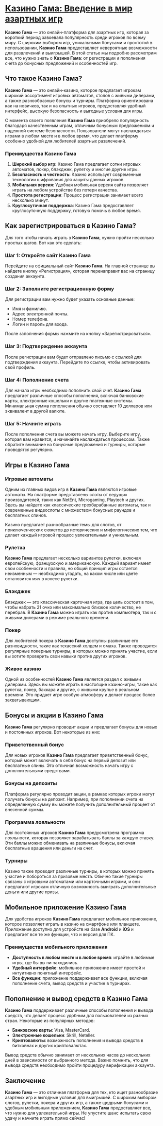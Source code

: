 # [Казино Гама: Введение в мир азартных игр](https://brandplay.link/RD52jZbL)

**Казино Гама** — это онлайн-платформа для азартных игр, которая за короткий период завоевала популярность среди игроков по всему миру. С широким выбором игр, уникальными бонусами и простотой в использовании, **Казино Гама** предоставляет невероятные возможности для развлечений и выигрышей. В этой статье мы подробно рассмотрим все, что нужно знать о **Казино Гама**: от регистрации и пополнения счета до бонусных предложений и особенностей игр.

## Что такое Казино Гама?

**Казино Гама** — это онлайн-казино, которое предлагает игрокам широкий ассортимент игровых автоматов, столов с живыми дилерами, а также разнообразные бонусы и турниры. Платформа ориентирована как на новичков, так и на опытных игроков, предоставляя удобный интерфейс, высокую безопасность и выгодные условия для игры.

С момента своего появления **Казино Гама** приобрело популярность благодаря качественным играм, отличным бонусным предложениям и надежной системе безопасности. Пользователи могут наслаждаться играми в любом месте и в любое время, что делает платформу особенно удобной для любителей азартных развлечений.

### Преимущества Казино Гама

1. **Широкий выбор игр**: Казино Гама предлагает сотни игровых автоматов, покер, блэкджек, рулетку и многие другие игры.
2. **Безопасность и честность**: Казино использует современные технологии шифрования для защиты данных игроков.
3. **Мобильная версия**: Удобная мобильная версия сайта позволяет играть на любом устройстве без потери качества.
4. **Простота регистрации**: Процесс регистрации занимает всего несколько минут.
5. **Круглосуточная поддержка**: Казино Гама предоставляет круглосуточную поддержку, готовую помочь в любое время.

## Как зарегистрироваться в Казино Гама?

Для того чтобы начать играть в **Казино Гама**, нужно пройти несколько простых шагов. Вот как это сделать:

### Шаг 1: Откройте сайт Казино Гама

Перейдите на официальный сайт **Казино Гама**. На главной странице вы найдете кнопку «Регистрация», которая перенаправит вас на страницу создания аккаунта.

### Шаг 2: Заполните регистрационную форму

Для регистрации вам нужно будет указать основные данные:

* Имя и фамилию.
* Адрес электронной почты.
* Номер телефона.
* Логин и пароль для входа.

После заполнения формы нажмите на кнопку «Зарегистрироваться».

### Шаг 3: Подтверждение аккаунта

После регистрации вам будет отправлено письмо с ссылкой для подтверждения аккаунта. Перейдите по ссылке, чтобы активировать свой профиль.

### Шаг 4: Пополнение счета

Для начала игры необходимо пополнить свой счет. **Казино Гама** предлагает различные способы пополнения, включая банковские карты, электронные кошельки и другие платежные системы. Минимальная сумма пополнения обычно составляет 10 долларов или эквивалент в другой валюте.

### Шаг 5: Начните играть

После пополнения счета вы можете начать игру. Выберите игру, которая вам нравится, и начинайте наслаждаться процессом. Также обратите внимание на бонусные предложения и турниры, которые проводятся регулярно.

## Игры в Казино Гама

### Игровые автоматы

Одним из главных видов игр в **Казино Гама** являются игровые автоматы. На платформе представлены слоты от ведущих производителей, таких как NetEnt, Microgaming, Playtech и других. Здесь вы найдете как классические трехбарабанные автоматы, так и современные видеослоты с множеством бонусных раундов и бесплатных спинов.

Казино предлагает разнообразные темы для слотов, от приключенческих сюжетов до исторических и мифологических тем, что делает каждый игровой процесс увлекательным и уникальным.

### Рулетка

**Казино Гама** предлагает несколько вариантов рулетки, включая европейскую, французскую и американскую. Каждый вариант имеет свои особенности и правила, но общий принцип игры остается неизменным — необходимо угадать, на каком числе или цвете остановится мяч в колесе рулетки.

### Блэкджек

Блэкджек — это классическая карточная игра, где цель состоит в том, чтобы набрать 21 очко или максимально близкое количество, не перебрав. В **Казино Гама** можно играть как против компьютера, так и с живыми дилерами в режиме реального времени.

### Покер

Для любителей покера в **Казино Гама** доступны различные его разновидности, такие как техасский холдем и омаха. Также проводятся регулярные покерные турниры, в которых можно принять участие, если вы хотите проверить свои навыки против других игроков.

### Живое казино

Одной из особенностей **Казино Гама** является раздел с живыми дилерами. Здесь вы можете играть в настоящие казино-игры, такие как рулетка, покер, баккара и другие, с живыми крупье в реальном времени. Это придает игре особую атмосферу и делает процесс более захватывающим.

## Бонусы и акции в Казино Гама

**Казино Гама** регулярно проводит акции и предлагает бонусы для новых и постоянных игроков. Вот некоторые из них:

### Приветственный бонус

Для новых игроков **Казино Гама** предлагает приветственный бонус, который может включать в себя бонус на первый депозит или бесплатные спины. Это отличная возможность начать игру с дополнительными средствами.

### Бонусы на депозиты

Платформа регулярно проводит акции, в рамках которых игроки могут получать бонусы на депозит. Например, при пополнении счета на определенную сумму вы можете получить дополнительный процент от внесенной суммы.

### Программа лояльности

Для постоянных игроков **Казино Гама** предусмотрена программа лояльности, которая позволяет зарабатывать баллы за каждую ставку. Эти баллы можно обменивать на различные бонусы, включая бесплатные вращения или деньги на счет.

### Турниры

Казино также проводит различные турниры, в которых можно принять участие и побороться за призовые места. Обычно такие турниры связаны с игровыми автоматами или карточными играми, и они предлагают игрокам отличную возможность выиграть дополнительные деньги или другие призы.

## Мобильное приложение Казино Гама

Для удобства игроков **Казино Гама** предлагает мобильное приложение, которое позволяет играть в казино на смартфоне или планшете. Приложение доступно для устройств на базе **Android** и **iOS** и предлагает все те же функции, что и версия для ПК.

### Преимущества мобильного приложения

* **Доступность в любом месте и в любое время**: играйте в любимые игры, где бы вы ни находились.
* **Удобный интерфейс**: мобильное приложение имеет простой и интуитивно понятный интерфейс.
* **Все функции**: приложение поддерживает все функции, включая пополнение счета, вывод средств и участие в турнирах.

## Пополнение и вывод средств в Казино Гама

**Казино Гама** поддерживает различные способы пополнения и вывода средств, что делает процесс удобным для пользователей из разных стран. Некоторые из популярных методов:

* **Банковские карты**: Visa, MasterCard.
* **Электронные кошельки**: Skrill, Neteller.
* **Криптовалюты**: возможность пополнения и вывода средств в биткойнах и других криптовалютах.

Вывод средств обычно занимает от нескольких часов до нескольких дней в зависимости от выбранного метода. Важно помнить, что для вывода средств необходимо пройти процедуру верификации аккаунта.

## Заключение

**Казино Гама** — это отличная платформа для тех, кто ищет разнообразие азартных игр и выгодные условия для выигрышей. С широким выбором слотов, рулетки, покера и других игр, а также щедрыми бонусами и удобным мобильным приложением, **Казино Гама** предоставляет все, что нужно для увлекательной игры. Не упустите шанс испытать свою удачу и начните играть прямо сейчас!
